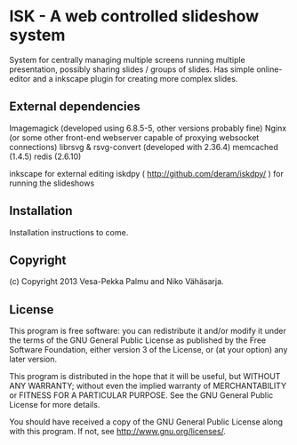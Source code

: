 ISK - A web controlled slideshow system
=======================================

System for centrally managing multiple screens running multiple presentation,
possibly sharing slides / groups of slides. Has simple online-editor and a
inkscape plugin for creating more complex slides.

External dependencies
---------------------

Imagemagick (developed using  6.8.5-5, other versions probably fine)
Nginx (or some other front-end webserver capable of proxying websocket connections)
librsvg & rsvg-convert (developed with 2.36.4)
memcached (1.4.5)
redis (2.6.10)

inkscape for external editing
iskdpy ( http://github.com/deram/iskdpy/ ) for running the slideshows

Installation
------------

Installation instructions to come.

Copyright
---------
(c) Copyright 2013 Vesa-Pekka Palmu and Niko Vähäsarja.

License
-------

This program is free software: you can redistribute it and/or modify
it under the terms of the GNU General Public License as published by
the Free Software Foundation, either version 3 of the License, or
(at your option) any later version.
 
This program is distributed in the hope that it will be useful,
but WITHOUT ANY WARRANTY; without even the implied warranty of
MERCHANTABILITY or FITNESS FOR A PARTICULAR PURPOSE.  See the
GNU General Public License for more details.
 
You should have received a copy of the GNU General Public License
along with this program.  If not, see <http://www.gnu.org/licenses/>.
